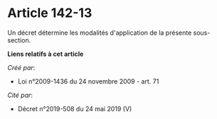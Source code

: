 # Article 142-13

Un décret détermine les modalités d'application de la présente sous-section.

**Liens relatifs à cet article**

_Créé par_:

  - Loi n°2009-1436 du 24 novembre 2009 - art. 71

_Cité par_:

  - Décret n°2019-508 du 24 mai 2019 (V)
